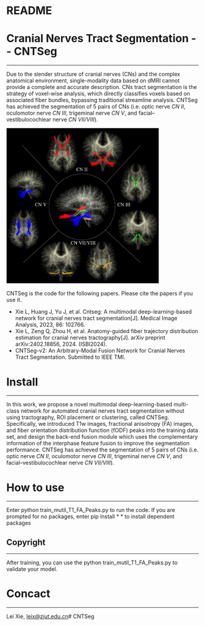 # README

# **Cranial Nerves Tract Segmentation -- CNTSeg**

---

Due to the slender structure of cranial nerves (CNs) and the complex anatomical environment, single-modality data based on dMRI cannot provide a complete and accurate description. CNs tract segmentation is the strategy of voxel-wise analysis, which directly classifies voxels based on associated fiber bundles, bypassing traditional streamline analysis. CNTSeg has achieved the segmentation of 5 pairs of CNs (i.e. optic nerve *CN II*, oculomotor nerve *CN III*, trigeminal nerve *CN V*, and facial–vestibulocochlear nerve *CN VII/VIII*).

<img src="figures/cns5.jpg" width="400px">


CNTSeg is the code for the following papers. Please cite the papers if you use it.

- Xie L, Huang J, Yu J, et al. Cntseg: A multimodal deep-learning-based network for cranial nerves tract segmentation[J]. Medical Image Analysis, 2023, 86: 102766.
- Xie L, Zeng Q, Zhou H, et al. Anatomy-guided fiber trajectory distribution estimation for cranial nerves tractography[J]. arXiv preprint arXiv:2402.18856, 2024. (ISBI2024).
- CNTSeg-v2: An Arbitrary-Modal Fusion Network for Cranial Nerves Tract Segmentation. Submitted to IEEE TMI.

  

# **Install**

---

In this work, we propose a novel multimodal deep-learning-based multi-class network for automated cranial nerves tract segmentation without using tractography, ROI placement or clustering, called CNTSeg. Specifically, we introduced T1w images, fractional anisotropy (FA) images, and fiber orientation distribution function (fODF) peaks into the training data set, and design the back-end fusion module which uses the complementary information of the interphase feature fusion to improve the segmentation performance. CNTSeg has achieved the segmentation of 5 pairs of CNs (i.e. optic nerve *CN II*, oculomotor nerve *CN III*, trigeminal nerve *CN V*, and facial–vestibulocochlear nerve *CN VII/VIII*).




# How to use

---

Enter python train_mutil_T1_FA_Peaks.py to run the code. If you are prompted for no packages, enter pip install * * to install dependent packages

## Copyright

---

After training, you can use the python train_mutil_T1_FA_Peaks.py to validate your model.

# Concact

---

Lei Xie, leix@zjut.edu.cn# CNTSeg
